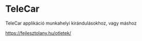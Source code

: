 # TeleCar
TeleCar applikáció munkahelyi kirándulásokhoz, vagy máshoz

https://fejlesztolany.hu/otletek/



